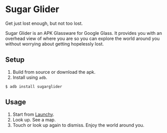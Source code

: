Sugar Glider
===========

Get just lost enough, but not too lost. 

Sugar Glider is an APK Glassware for Google Glass. It provides you with an overhead view of where you are so you can
explore the world around you without worrying about getting hopelessly lost. 

## Setup

1. Build from source or download the apk. 
1. Install using `adb`.

`$ adb install sugarglider`

## Usage

1. Start from [Launchy](https://github.com/kaze0/launchy).
1. Look up. See a map.
1. Touch or look up again to dismiss. Enjoy the world around you.
